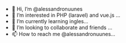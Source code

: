 - 👋 Hi, I’m @alessandronuunes
- 👀 I’m interested in PHP (laravel) and vue.js ... 
- 🌱 I’m currently learning ingles...
- 💞️ I’m looking to collaborate and friends ...
- 📫 How to reach me @alessandronuunes...

<!---
alessandronuunes/alessandronuunes is a ✨ special ✨ repository because its `README.md` (this file) appears on your GitHub profile.
You can click the Preview link to take a look at your changes.
--->
